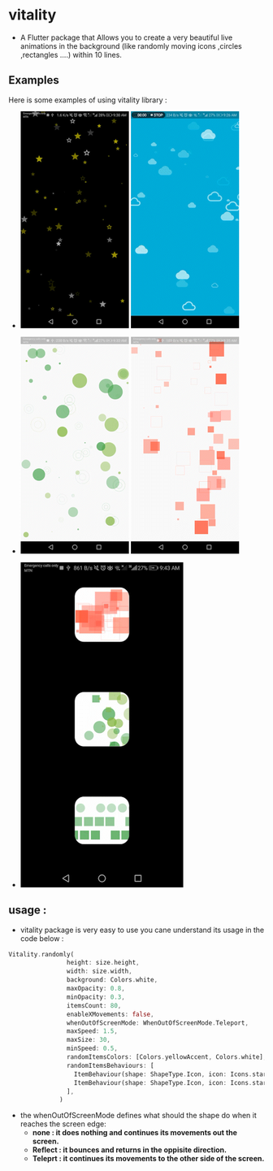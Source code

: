 # vitality

* A Flutter package that Allows you to create a very beautiful live animations in the background (like randomly moving icons ,circles ,rectangles ....) within 10 lines.

## Examples 

Here is some examples of using vitality library :

* ![example 1](https://github.com/AbdulrhmanSayedAli/vitality/blob/main/examples/example_1.gif) ![example 2](https://github.com/AbdulrhmanSayedAli/vitality/blob/main/examples/example_2.gif)

* ![example 3](https://github.com/AbdulrhmanSayedAli/vitality/blob/main/examples/example_3.gif) ![example 4](https://github.com/AbdulrhmanSayedAli/vitality/blob/main/examples/example_4.gif)

* ![example 5](https://github.com/AbdulrhmanSayedAli/vitality/blob/main/examples/example_5.gif)


## usage :

* vitality package is very easy to use you cane understand its usage in the code below :

```dart
Vitality.randomly(
                height: size.height,
                width: size.width,
                background: Colors.white,
                maxOpacity: 0.8,
                minOpacity: 0.3,
                itemsCount: 80,
                enableXMovements: false,
                whenOutOfScreenMode: WhenOutOfScreenMode.Teleport,
                maxSpeed: 1.5,
                maxSize: 30,
                minSpeed: 0.5,
                randomItemsColors: [Colors.yellowAccent, Colors.white],
                randomItemsBehaviours: [
                  ItemBehaviour(shape: ShapeType.Icon, icon: Icons.star),
                  ItemBehaviour(shape: ShapeType.Icon, icon: Icons.star_border),
                ],
              )
```


* the whenOutOfScreenMode defines what should the shape do when it reaches the screen edge:
    - <b>none<b> : it does nothing and continues its movements out the screen.
    - <b>Reflect<b> : it bounces and returns in the oppisite direction.
    - <b>Teleprt<b> : it continues its movements to the other side of the screen.


